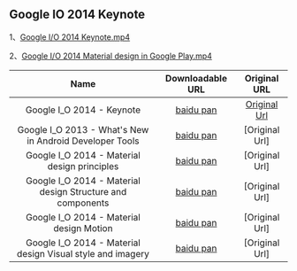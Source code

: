 ## Google IO 2014 Keynote

1、[Google I/O 2014 Keynote.mp4](http://pan.baidu.com/s/1jGrCeWI)

2、[Google I/O 2014 Material design in Google Play.mp4](http://pan.baidu.com/s/1qWsfKKW)

| Name                |      Downloadable URL       |          Original URL         |
|:-------------:|:------:|:----------:|
| Google I_O 2014 - Keynote | [baidu pan](http://pan.baidu.com/s/1dDrMs3f)  | [Original Url](https://www.youtube.com/watch?feature=player_detailpage&v=wtLJPvx7-ys) |
| Google I_O 2013 - What's New in Android Developer Tools | [baidu pan](http://pan.baidu.com/s/1eQvirTK)  | [Original Url]|
| Google I_O 2014 - Material design principles | [baidu pan](http://pan.baidu.com/s/1hqtIxpE)  | [Original Url]|
| Google I_O 2014 - Material design Structure and components | [baidu pan](http://pan.baidu.com/s/1o6JUDgm)  | [Original Url]|
| Google I_O 2014 - Material design Motion | [baidu pan](http://pan.baidu.com/s/1i3j7bCD)  | [Original Url]|
| Google I_O 2014 - Material design Visual style and imagery | [baidu pan](http://pan.baidu.com/s/1jG1LSIa)  | [Original Url]|


 


